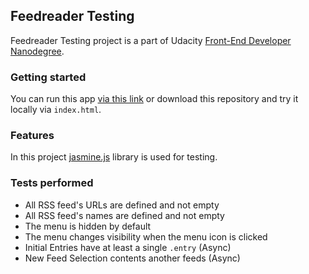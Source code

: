 ## Feedreader Testing

Feedreader Testing project is a part of Udacity [Front-End Developer Nanodegree](https://www.udacity.com/course/front-end-web-developer-nanodegree--nd001). 

### Getting started

You can run this app [via this link](https://antmatr.github.io/frontend-nanodegree-feedreader-testing/) or download this repository and try it locally via ```index.html```.

### Features

In this project [jasmine.js](https://github.com/jasmine/jasmine) library is used for testing.

### Tests performed

- All RSS feed's URLs are defined and not empty
- All RSS feed's names are defined and not empty
- The menu is hidden by default
- The menu changes visibility when the menu icon is clicked
- Initial Entries have at least a single ```.entry``` (Async)
- New Feed Selection contents another feeds (Async)
